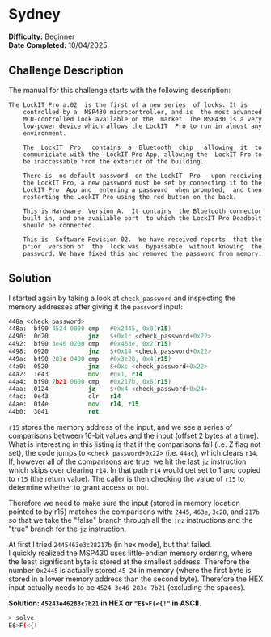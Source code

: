 # Sydney

**Difficulty:** Beginner  
**Date Completed:** 10/04/2025

## Challenge Description

The manual for this challenge starts with the following description:

```text
The LockIT Pro a.02  is the first of a new series  of locks. It is
    controlled by a  MSP430 microcontroller, and is  the most advanced
    MCU-controlled lock available on the  market. The MSP430 is a very
    low-power device which allows the LockIT  Pro to run in almost any
    environment.

    The  LockIT  Pro   contains  a  Bluetooth  chip   allowing  it  to
    communiciate with the  LockIT Pro App, allowing the  LockIT Pro to
    be inaccessable from the exterior of the building.

    There is  no default password  on the LockIT  Pro---upon receiving
    the LockIT Pro, a new password must be set by connecting it to the
    LockIT Pro  App and  entering a password  when prompted,  and then
    restarting the LockIT Pro using the red button on the back.
    
    This is Hardware  Version A.  It contains  the Bluetooth connector
    built in, and one available port  to which the LockIT Pro Deadbolt
    should be connected.

    This is  Software Revision 02.  We have received reports  that the
    prior  version of  the  lock was  bypassable  without knowing  the
    password. We have fixed this and removed the password from memory.
```

## Solution

I started again by taking a look at `check_password` and inspecting the memory addresses after giving it the `password` input:

```asm
448a <check_password>
448a:  bf90 4524 0000 cmp	#0x2445, 0x0(r15)
4490:  0d20           jnz	$+0x1c <check_password+0x22>
4492:  bf90 3e46 0200 cmp	#0x463e, 0x2(r15)
4498:  0920           jnz	$+0x14 <check_password+0x22>
449a:  bf90 283c 0400 cmp	#0x3c28, 0x4(r15)
44a0:  0520           jnz	$+0xc <check_password+0x22>
44a2:  1e43           mov	#0x1, r14
44a4:  bf90 7b21 0600 cmp	#0x217b, 0x6(r15)
44aa:  0124           jz	$+0x4 <check_password+0x24>
44ac:  0e43           clr	r14
44ae:  0f4e           mov	r14, r15
44b0:  3041           ret
```

`r15` stores the memory address of the input, and we see a series of comparisons between 16-bit values and the input (offset 2 bytes at a time). What is interesting in this listing is that if the comparisons fail (i.e. Z flag not set), the code jumps to `<check_password+0x22>` (i.e. `44ac`), which clears `r14`. If, however all of the comparisons are true, we hit the last `jz` instruction which skips over clearing `r14`. In that path `r14` would get set to 1 and copied to `r15` (the return value). The caller is then checking the value of `r15` to determine whether to grant access or not.

Therefore we need to make sure the input (stored in memory location pointed to by r15) matches the comparisons with: `2445`, `463e`, `3c28`, and `217b` so that we take the "false" branch through all the `jnz` instructions and the "true" branch for the `jz` instruction.

At first I tried `2445463e3c28217b` (in hex mode), but that failed.  
I quickly realized the MSP430 uses little-endian memory ordering, where the least significant byte is stored at the smallest address. Therefore the number `0x2445` is actually stored `45 24` in memory (where the first byte is stored in a lower memory address than the second byte). Therefore the HEX input actually needs to be `4524 3e46 283c 7b21` (excluding the spaces).

**Solution: `45243e46283c7b21` in HEX or `"E$>F(<{!"` in ASCII.**

```sh
> solve
E$>F(<{!
```
